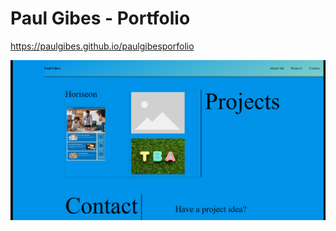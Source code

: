 # Paul Gibes - Portfolio

https://paulgibes.github.io/paulgibesporfolio

![website screenshot](./assets/images/portfolioScreenshot.png)

